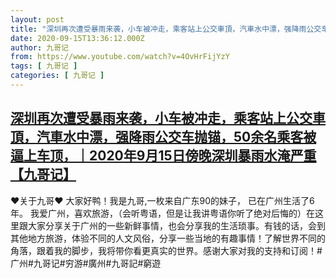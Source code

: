 ```yaml
---
layout: post
title: "深圳再次遭受暴雨来袭，小车被冲走，乘客站上公交車頂，汽車水中漂，强降雨公交车抛锚，50余名乘客被逼上车顶，｜2020年9月15日傍晚深圳暴雨水淹严重【九哥记】"
date: 2020-09-15T13:36:12.000Z
author: 九哥记
from: https://www.youtube.com/watch?v=4OvHrFijYzY
tags: [ 九哥记 ]
categories: [ 九哥记 ]
---
```

<!--1600176972000-->
[深圳再次遭受暴雨来袭，小车被冲走，乘客站上公交車頂，汽車水中漂，强降雨公交车抛锚，50余名乘客被逼上车顶，｜2020年9月15日傍晚深圳暴雨水淹严重【九哥记】](https://www.youtube.com/watch?v=4OvHrFijYzY)
------

<div>
♥关于九哥♥ 大家好鸭！我是九哥,一枚来自广东90的妹子， 已在广州生活了6年。 我爱广州，喜欢旅游，（会听粤语，但是让我讲粤语你听了绝对后悔的）在这里跟大家分享关于广州的一些新鲜事情，也会分享我的生活琐事。有钱的话，会到其他地方旅游，体验不同的人文风俗，分享一些当地的有趣事情！了解世界不同的角落，跟着我的脚步，我将带你看更真实的世界。感谢大家对我的支持和订阅！#广州#九哥记#穷游#廣州#九哥記#窮遊
</div>
